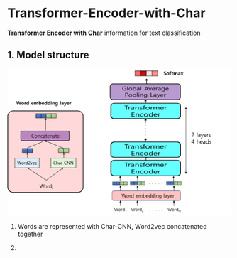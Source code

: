 # Transformer-Encoder-with-Char
**Transformer Encoder with Char** information for text classification

## 1. Model structure
![alt text](https://github.com/MSWon/Transformer-Encoder-with-Char/blob/master/images/model_structure.png "Model")

1. Words are represented with Char-CNN, Word2vec concatenated together

2. 
